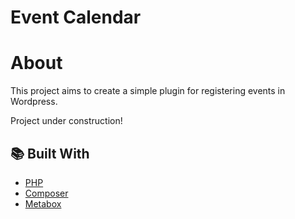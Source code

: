 # Event Calendar

# About

This project aims to create a simple plugin for registering events in Wordpress.

Project under construction!


## :books: Built With 

- [PHP](https://www.php.net/) 
- [Composer](https://getcomposer.org/) 
- [Metabox](https://metabox.io/)
 
